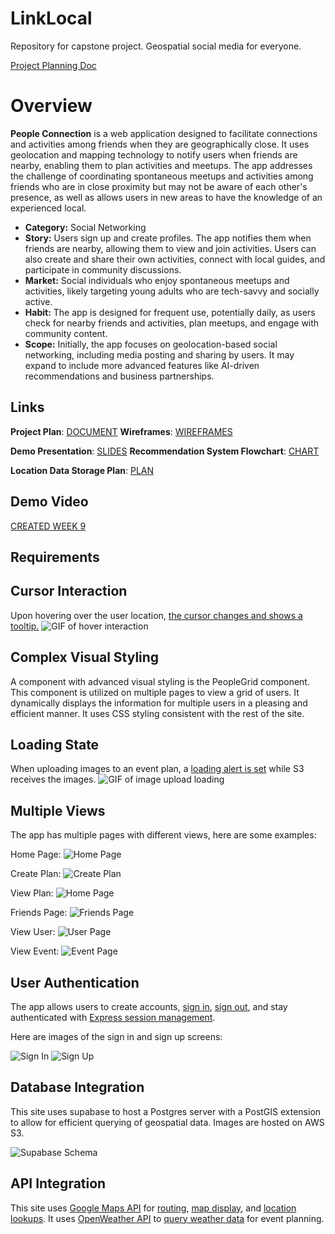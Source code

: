 # LinkLocal
Repository for capstone project. Geospatial social media for everyone.

[Project Planning Doc](https://docs.google.com/document/d/1IzVixf38Zmvk7Wrw93jVC6rlOulZEJLKhD5qWValPNU/edit?usp=sharing)

# Overview

**People Connection** is a web application designed to facilitate connections and activities among friends when they are geographically close. It uses geolocation and mapping technology to notify users when friends are nearby, enabling them to plan activities and meetups. The app addresses the challenge of coordinating spontaneous meetups and activities among friends who are in close proximity but may not be aware of each other's presence, as well as allows users in new areas to have the knowledge of an experienced local.

- **Category:** Social Networking  
- **Story:** Users sign up and create profiles. The app notifies them when friends are nearby, allowing them to view and join activities. Users can also create and share their own activities, connect with local guides, and participate in community discussions.  
- **Market:** Social individuals who enjoy spontaneous meetups and activities, likely targeting young adults who are tech-savvy and socially active.  
- **Habit:** The app is designed for frequent use, potentially daily, as users check for nearby friends and activities, plan meetups, and engage with community content.  
- **Scope:** Initially, the app focuses on geolocation-based social networking, including media posting and sharing by users. It may expand to include more advanced features like AI-driven recommendations and business partnerships.

## Links
**Project Plan**: [DOCUMENT](https://docs.google.com/document/d/1IzVixf38Zmvk7Wrw93jVC6rlOulZEJLKhD5qWValPNU/edit?tab=t.0#heading=h.6b6nbvhbbspp)
**Wireframes**: [WIREFRAMES](https://app.moqups.com/NHtHEc8z7ygj99jd1jDdcNob7VSv1IwO/view/page/a57f5c842)

**Demo Presentation**: [SLIDES](https://docs.google.com/presentation/d/1-d_dzQ2Jr7Bj0cFU70FiyQVNiokMrXLvuXzCz1Z3QKM/edit?usp=sharing)
**Recommendation System Flowchart**: [CHART](https://www.mermaidchart.com/app/projects/d6594cbc-d7bf-408c-ab1d-d1f3481dc4d9/diagrams/0da7cc2d-f788-4109-bb42-cae1bb6c2325/version/v0.1/edit)

**Location Data Storage Plan**: [PLAN](https://docs.google.com/document/d/1kYD2qAJxblI4sDbYJ-tGkQkwn-RBuUe2Jvc0n-PV5vs/edit?usp=sharing)

## Demo Video
[CREATED WEEK 9](<insert link in Week 9!>)

## Requirements

## Cursor Interaction

Upon hovering over the user location, [the cursor changes and shows a tooltip.](https://github.com/theoprosiseOrganization/LinkLocal/blob/main/src/frontend/frontend/src/components/MapComponent/UserLocationMarker.jsx#L43)
![GIF of hover interaction](/images/ScreenRecording2025-07-22at1.15.09PM-ezgif.com-video-to-gif-converter.gif)

## Complex Visual Styling

A component with advanced visual styling is the PeopleGrid component. This component is utilized on multiple pages to view a grid of users. It dynamically displays the information for multiple users in a pleasing and efficient manner. It uses CSS styling consistent with the rest of the site.
## Loading State

When uploading images to an event plan, a [loading alert is set](https://github.com/theoprosiseOrganization/LinkLocal/blob/main/src/frontend/frontend/src/components/CreateEventPage/CreateEventPage.jsx#L372) while S3 receives the images.
![GIF of image upload loading](/images/imageUpload.gif)
## Multiple Views

The app has multiple pages with different views, here are some examples:

Home Page:
![Home Page](/images/homepage.png)

Create Plan:
![Create Plan](/images/eventplan.png)

View Plan:
![Home Page](/images/viewplan.png)

Friends Page:
![Friends Page](/images/suggested.png)

View User:
![User Page](/images/user.png)

View Event:
![Event Page](/images/viewevent.png)





## User Authentication

The app allows users to create accounts, [sign in](https://github.com/theoprosiseOrganization/LinkLocal/blob/main/src/frontend/frontend/src/components/SignInPage/SignInPage.jsx), [sign out](https://github.com/theoprosiseOrganization/LinkLocal/blob/main/src/frontend/frontend/src/components/SignUpPage/SignUpPage.jsx), and stay authenticated with [Express session management](https://github.com/theoprosiseOrganization/LinkLocal/blob/main/src/backend/src/controllers/authController.js).

Here are images of the sign in and sign up screens:

![Sign In](/images/login.png)
![Sign Up](/images/signup.png)

## Database Integration

This site uses supabase to host a Postgres server with a PostGIS extension to allow for efficient querying of geospatial data.
Images are hosted on AWS S3.

![Supabase Schema](/images/supabaseDb.png)

## API Integration

This site uses [Google Maps API](https://developers.google.com/maps) for [routing](https://github.com/theoprosiseOrganization/LinkLocal/blob/main/src/backend/src/controllers/eventController.js#L342), [map display](https://github.com/theoprosiseOrganization/LinkLocal/blob/main/src/frontend/frontend/src/components/MapComponent/MapComponent.jsx), and [location lookups](https://github.com/theoprosiseOrganization/LinkLocal/blob/main/src/frontend/frontend/src/components/LocationAutocomplete/LocationAutocomplete.jsx). It uses [OpenWeather API](https://openweathermap.org/) to [query weather data](https://github.com/theoprosiseOrganization/LinkLocal/blob/main/src/frontend/frontend/src/api.js#L527) for event planning.